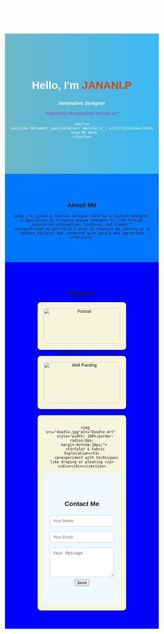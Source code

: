 <!DOCTYPE html>
<html lang="en">
<head>
  <meta charset="UTF-8">
  <meta name="viewport" content="width=device-width, initial-scale=1.0">
  <title>My Portfolio</title>
  <style>
    body {
      margin: 0;
      font-family: Arial, sans-serif;
      scroll-behavior: smooth;
    }

    /* Navbar */
    nav {
      background: #222;
      padding: 15px 40px;
      display: flex;
      justify-content: space-between;
      align-items: center;
      position: fixed;
      top: 0;
      width: 100%;
      z-index: 1000;
    }
    nav h2 {
      color: #fff;
      margin: 0;
    }
    nav ul {
      list-style: none;
      margin: 0;
      padding: 0;
      display: flex;
    }
    nav ul li {
      margin-left: 20px;
    }
    nav ul li a {
      color: #fff;
      text-decoration: none;
      transition: 0.3s;
    }
    nav ul li a:hover {
      color: lightblue;
    }
    .tagline{
      font-style:italic;
      font size:22px;
      color:#8e44ad;
      margin-top:-px;
      margin-bottom:20px;
    }

    /* Hero Section */
    .hero {
      background: linear-gradient(to right, rgb(109, 184, 199),  rgb(59, 185, 244));
      color: white;
      text-align: center;
      padding: 100px 20px;
      margin-top: 60px;
    }
    .hero h1 {
      font-size: 2.5em;
    }
    .hero button {
      margin-top: 20px;
      padding: 10px 20px;
      border: none;
      background:rgb(11, 162, 19);
      color:beige;
      border-radius: 5px;
      cursor: pointer;
      font-size: 1em;
      transition: 0.3s;
    }
    .hero button:hover {
      background: lightgray;
    }

    /* About Section */
    #about {
      padding: 60px 20px;
      text-align: center;
      background-color: rgb(0, 119, 255);
    }
    #about img {
      width: 150px;
      height: 150px;
      border-radius: 50%;
      object-fit: cover;
      margin-bottom: 20px;
    }
    

    /* Projects Section */
    #projects {
      padding: 60px 20px;
      text-align: center;
      background: blue;
    }
    .project-list {
      display: flex;
      justify-content: center;
      flex-wrap: wrap;
      gap: 20px;
    }
    .project {
      background: beige;
      padding: 20px;
      border-radius: 10px;
      box-shadow: 0 2px 6px rgba(0,0,0,0.1);
      width: 250px;
    }

    /* Contact Section */
    #contact {
      padding: 60px 20px;
      text-align: center;
      background-color:aliceblue;
    }
    form {
      max-width: 400px;
      margin: auto;
    }
    input, textarea {
      width: 100%;
      padding: 10px;
      margin: 8px 0;
      border: 1px solid #ccc;
      border-radius: 5px;
    }
    button[type="submit"] {
      background: #6208f5;
      color: white;
      border: none;
      padding: 10px;
      border-radius: 5px;
      cursor: pointer;
      width: 100%;
    }
    button[type="submit"]:hover {
      background: #1c219a;
    }
  </style>
</head>
<body>

  <!-- Navbar -->
  <nav>
    <h2>MyPortfolio</h2>
    <ul>
      <li><a href="#hero">Home</a></li>
      <li><a href="#about">About</a></li>
      <li><a href="#projects">Projects</a></li>
      <li><a href="#contact">Contact</a></li>
    </ul>
  </nav>

  <!-- Hero Section -->
  <section class="hero" id="hero">
    <h1>Hello, I'm <span style="color: rgb(221, 68, 8);">JANANI.P</span></h1>
    <h3>innovative designer</h3>
    <p class="tagline">"Inspired by life,expressed through art."</P>
    
    <button onclick="document.querySelector('#projects').scrollIntoView({behavior:'smooth'})">
      View My Work
    </button>
  </section>

  <!-- About Section -->
  <section id="about">
    <h2>About Me</h2>
    <!-- Replace 'profile.jpg' with your image file -->
    
    <p>Hi,I'm janani,A fashion designer.<br>"As a fashion designer, I specialize in bringing unique concepts to life through innovative silhouettes, textures, and trends."
    </p><p>Through my portfolio,i wish to showcase my journey as an fashion designer and connected with people who appreciate creativity.
  </section>

  <!-- Projects Section -->
  <section id="projects">
    <h2>Projects</h2>
    <div class="project-list">
      <div class="project">
       <img src="portrait.jpg"alt="Portrait" 
       style="width: 100%;border-radius:8px;
       margin-bottom:10px;">
       
       <h3>Moodboard & Inspiration Project
</h3>
        <p>glamour and sophistication</p>
      </div>
      <div class="project">
       <img src="wall painting.jpg"alt="Wall Painting" 
       style="width: 100%;border-radius:8px;
       margin-bottom:10px;">
        <h3>mini collection</h3>
        <p>a collection for a specific season like summer or winter</p>
      </div>
      <div class="project">
      
       <img src="doodle.jpg"alt="Doodle Art" 
       style="width: 100%;border-radius:8px;
       margin-bottom:10px;"> 
       <h3>Color & Fabric Exploration</h3>
        <p>experiment with techniques like draping or pleating </p></div></div></section>
<!-- Contact Section -->
<section id="contact">
  <h2>Contact Me</h2>
  <form action="https://formspree.io/f/movnjnzp" method="POST">
    <input type="text" name="name" placeholder="Your Name" required>
    <input type="email" name="email" placeholder="Your Email" required>
    <textarea name="message" rows="5" placeholder="Your Message" required></textarea>
    <button type="submit">Send</button>
  </form>
</section>
